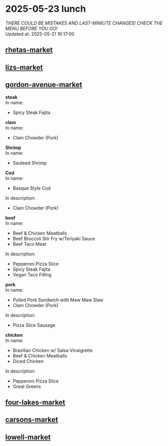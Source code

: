 # 2025-05-23 lunch  
*THERE COULD BE MISTAKES AND LAST-MINIUTE CHANGES! CHECK THE MENU BEFORE YOU GO!*  
Updated at: 2025-05-21 16:17:00  
## [rhetas-market](https://wisc-housingdining.nutrislice.com/menu/rhetas-market/lunch/2025-05-23)  
## [lizs-market](https://wisc-housingdining.nutrislice.com/menu/lizs-market/lunch/2025-05-23)  
## [gordon-avenue-market](https://wisc-housingdining.nutrislice.com/menu/gordon-avenue-market/lunch/2025-05-23)  
**steak**  
In name:   
 - Spicy Steak Fajita  
  
**clam**  
In name:   
 - Clam Chowder (Pork)  
  
**Shrimp**  
In name:   
 - Sauteed Shrimp  
  
**Cod**  
In name:   
 - Basque Style Cod  
  
In description:   
 - Clam Chowder (Pork)  
  
**beef**  
In name:   
 - Beef & Chicken Meatballs  
 - Beef Broccoli Stir Fry w/Teriyaki Sauce  
 - Beef Taco Meat  
  
In description:   
 - Pepperoni Pizza Slice  
 - Spicy Steak Fajita  
 - Vegan Taco Filling  
  
**pork**  
In name:   
 - Pulled Pork Sandwich with Maw Maw Slaw  
 - Clam Chowder (Pork)  
  
In description:   
 - Pizza Slice Sausage  
  
**chicken**  
In name:   
 - Brazilian Chicken w/ Salsa Vinaigrette  
 - Beef & Chicken Meatballs  
 - Diced Chicken  
  
In description:   
 - Pepperoni Pizza Slice  
 - Great Greens  
  
## [four-lakes-market](https://wisc-housingdining.nutrislice.com/menu/four-lakes-market/lunch/2025-05-23)  
## [carsons-market](https://wisc-housingdining.nutrislice.com/menu/carsons-market/lunch/2025-05-23)  
## [lowell-market](https://wisc-housingdining.nutrislice.com/menu/lowell-market/lunch/2025-05-23)  
  
